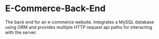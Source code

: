 # E-Commerce-Back-End
The back end for an e-commerce website. Integrates a MySQL database using ORM and provides multiple HTTP request api paths for interacting with the server. 

